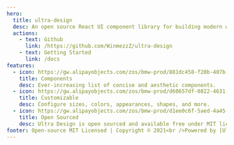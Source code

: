 ```yaml
---
hero:
  title: ultra-design
  desc: An open source React UI component library for building modern websites and applications.
  actions:
    - text: Github
      link: /https://github.com/WinmezzZ/ultra-design
    - text: Getting Started
      link: /docs
features:
  - icon: https://gw.alipayobjects.com/zos/bmw-prod/881dc458-f20b-407b-947a-95104b5ec82b/k79dm8ih_w144_h144.png
    title: Components
    desc: Ever-increasing list of concise and aesthetic components.
  - icon: https://gw.alipayobjects.com/zos/bmw-prod/d60657df-0822-4631-9d7c-e7a869c2f21c/k79dmz3q_w126_h126.png
    title: Customizable
    desc: Configure sizes, colors, appearances, shapes, and more.
  - icon: https://gw.alipayobjects.com/zos/bmw-prod/d1ee0c6f-5aed-4a45-a507-339a4bfe076c/k7bjsocq_w144_h144.png
    title: Open Sourced
    desc: Ultra Design is open sourced and available free under MIT licence.
footer: Open-source MIT Licensed | Copyright © 2021<br />Powered by [Ultra Design](https://ultra-design.hyyar.com/)
---
```

